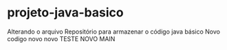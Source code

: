 # projeto-java-basico
Alterando o arquivo Repositório para armazenar o código java básico
Novo codigo novo novo
TESTE NOVO MAIN